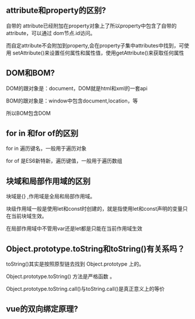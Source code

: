 

## attribute和property的区别?

自带的 attribute已经附加在property对象上了所以property中包含了自带的attribute，可以通过 dom节点.id访问。

而自定attribute不会附加到property,会在property子集中attributes中找到，可使用 setAttribute()来设置任何属性和属性值，使用getAttribute()来获取任何属性



## DOM和BOM?

DOM的跟对象是：document，DOM就是html和xml的一套api

BOM的跟对象是：window中包含document,location，等

所以BOM包含DOM



## for in 和for of的区别

for in 遍历键名，一般用于遍历对象

for of 是ES6新特新，遍历键值，一般用于遍历数组



## 块域和局部作用域的区别

块域是{} ,作用域是全局和局部作用域。

块级作用域一般是使用let和const时创建的，就是指使用let和const声明的变量只在当前块域生效。

在局部作用域中不管用var还是let都是只能在当前作用域生效



## Object.prototype.toString和toString()有关系吗？

toString()其实是按照原型链去找到 Object.prototype 上的。

Object.prototype.toString() 方法是严格函数 。

Object.prototype.toString.call()与toString.call()是真正意义上的等价 



## vue的双向绑定原理?




